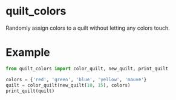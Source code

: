 # quilt_colors
Randomly assign colors to a quilt without letting any colors touch.

# Example
```python
from quilt_colors import color_quilt, new_quilt, print_quilt

colors = {'red', 'green', 'blue', 'yellow', 'mauve'}
quilt = color_quilt(new_quilt(10, 15), colors)
print_quilt(quilt)
```
